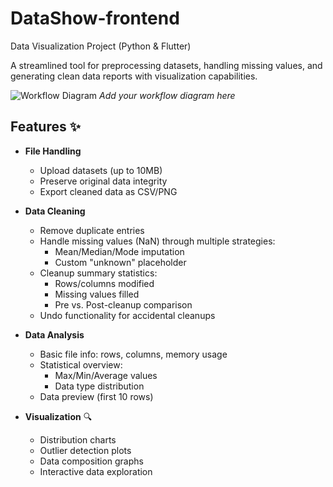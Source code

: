 # DataShow-frontend
Data Visualization Project (Python &amp; Flutter)

A streamlined tool for preprocessing datasets, handling missing values, and generating clean data reports with visualization capabilities.

![Workflow Diagram](Blank_diagram.png) *Add your workflow diagram here*

## Features ✨
- **File Handling**  
  - Upload datasets (up to 10MB)  
  - Preserve original data integrity
  - Export cleaned data as CSV/PNG

- **Data Cleaning**  
  - Remove duplicate entries  
  - Handle missing values (NaN) through multiple strategies:
    - Mean/Median/Mode imputation
    - Custom "unknown" placeholder
  - Cleanup summary statistics:
    - Rows/columns modified
    - Missing values filled
    - Pre vs. Post-cleanup comparison
  - Undo functionality for accidental cleanups

- **Data Analysis**  
  - Basic file info: rows, columns, memory usage  
  - Statistical overview:
    - Max/Min/Average values
    - Data type distribution
  - Data preview (first 10 rows)

- **Visualization** 🔍
  - Distribution charts
  - Outlier detection plots
  - Data composition graphs
  - Interactive data exploration

